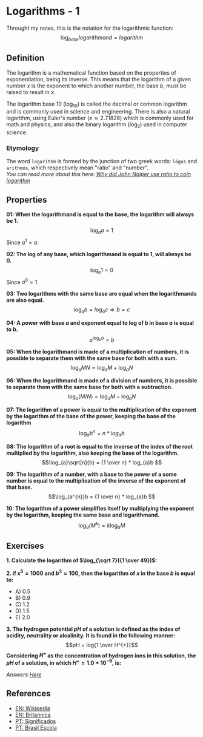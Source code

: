 # Logarithms - 1
Throught my notes, this is the notation for the logarithmic function:
$$\log_{base}logarithmand = logarithm $$

## Definition
The logarithm is a mathematical function based on the properties of
exponentiation, being its inverse. This means that the logarithm of a given
number $x$ is the exponent to which another number, the base $b$, must be raised to result in $x$.  

The logarithm base 10 ($\log_{10}$) is called the decimal or common
logarithm and is commonly used in science and engineering. There is also a
natural logarithm, using Euler's number ($e ≃ 2.71828$) which is commonly used
for math and physics, and also the binary logarithm ($\log_{2}$) used in
computer science.

### Etymology
The word `logarithm` is formed by the junction of two greek words: `lógos` and
`arithmós`, which respectively mean "ratio" and "number".  
*You can read more about this here: [Why did John Naiper use ratio to coin logarithm](https://hsm.stackexchange.com/questions/13004/why-did-john-napier-use-log%C3%B3s-ratio-to-coin-logarithm)*

## Properties
**01: When the logarithmand is equal to the base, the logarithm will always be
1.**  
$$\log_{a}a = 1 $$
Since $a^{1} = a$.

**02: The log of any base, which logarithmand is equal to 1, will always be 0.**  
$$\log_{a}1 = 0 $$
Since $a^{0} = 1$.

**03: Two logarithms with the same base are equal when the logarithmands are also
equal.**  
$$\log_{a}b = log_{a}c \Rightarrow b = c $$

**04: A power with base $a$ and exponent equal to log of $b$ in base $a$ is equal
to $b$.**  
$$a^{\log_{a}b} = b $$

**05: When the logarithmand is made of a multiplication of numbers, it is
possible to separate them with the same base for both with a sum.**  
$$\log_{a}MN = \log_{a}M + \log_{a}N $$

**06: When the logarithmand is made of a division of numbers, it is possible to
separate them with the same base for both with a subtraction.**  
$$\log_{a}(M/N) = \log_{a}M - \log_{a}N $$

**07: The logarithm of a power is equal to the multiplication of the exponent by
the logarithm of the base of the power, keeping the base of the logarithm**  
$$\log_{a}b^{n} = n * log_{a}b $$

**08: The logarithm of a root is equal to the inverse of the index of the root
multiplied by the logarithm, also keeping the base of the logarithm.**  
$$\log_{a}\sqrt[n]{b} = {1 \over n} * log_{a}b $$

**09: The logarithm of a number, with a base to the power of a some number is
equal to the multiplication of the inverse of the exponent of that base.**  
$$\log_{a^{n}}b = {1 \over n} * log_{a}b $$

**10: The logarithm of a power simplifies itself by multiplying the exponent by
the logarithm, keeping the same base and logarithmand.**  
$$\log_{a}(M^{k}) = k\log_{a}M $$

## Exercises
**1. Calculate the logarithm of $\log_{\sqrt 7}({1 \over 49})$:**  

**2. if $x^{5} = 1000$ and $b^{3} = 100$, then the logarithm of $x$ in the base
$b$ is equal to:**  
 - A) $0.5$
 - B) $0.9$
 - C) $1.2$
 - D) $1.5$
 - E) $2.0$

**3. The hydrogen potential $pH$ of a solution is defined as the index of
acidity, neutrality or alcalinity. It is found in the following manner:**  
$$pH = log{1 \over H^{+}}$$
**Considering $H^{+}$ as the concentration of hydrogen ions in this solution,
 the $pH$ of a solution, in which $H^{+} = 1.0 * 10^{-9}$, is:**  

*Answers [Here](/answers/logarithms-1.md)*
## References
 - [EN: Wikipedia](https://en.wikipedia.org/wiki/Logarithm)
 - [EN: Britannica](https://www.britannica.com/science/logarithm)
 - [PT: Significados](https://www.significados.com.br/logaritmo/)
 - [PT: Brasil Escola](https://brasilescola.uol.com.br/matematica/logaritmo.htm)
